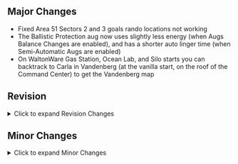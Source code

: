 
## Major Changes

- Fixed Area 51 Sectors 2 and 3 goals rando locations not working
- The Ballistic Protection aug now uses slightly less energy (when Augs Balance Changes are enabled), and has a shorter auto linger time (when Semi-Automatic Augs are enabled)
- On WaltonWare Gas Station, Ocean Lab, and Silo starts you can backtrack to Carla in Vandenberg (at the vanilla start, on the roof of the Command Center) to get the Vandenberg map

## Revision

<details>
<summary>Click to expand Revision Changes</summary>

- Added support for autorun in Revision.  At the moment, it is not configurable through the in-game keybinds and must be manually configured.
  - In the RevisionUser.ini file, go to the \[Extension.InputExt\] section and find the key you want to bind to enable autorun.  Change it so that it maps to ToggleAutorun, eg. to make C enable autorun: `C=ToggleAutorun`
- Doors into the LaGuardia hangar (on both sides) are no longer potentially destroyable
- The keypad on the helipad-side door to the LaGuardia hangar can no longer be hacked

</details>

## Minor Changes

<details>
<summary>Click to expand Minor Changes</summary>

- Zombie merchants are no longer ignored by the AI
- Hazmat suits can no longer be marked as Trash while being used in Zero Rando (or when balance changes are disabled)
- Added book color and open/closed information to bingo goals help texts
- Fixed a quick aug menu exploit to get infinite upgrades while paused
- Swapped NPCs get their `DesiredRotation` set when swapped, along with their regular `Rotation`.  This fixes enemies sometimes facing the wrong direction, like the Terrorists in the Mission 2 Hotel, or the guards near the elevator in the LaGuardia Helibase
- Semicolons are no longer allowed in save names in vanilla (The original logic to do this was incorrect)
  - If you had a save file with a semicolon in the name, it should now be possible to load the save properly
- DXVK updated to v2.7.1
- The installer is now smarter about installing extra dependencies
- The installers for Vanilla Fixer and Zero Rando have been simplified.  They now also provide the option to enable balance changes (Zero Rando Plus)
- Fixed an issue with loading saves that have high max health or energy
- The Max Rando warning is always shown, instead of being based on the number of times you've beaten the game (which only showed you the explanation if you clicked it on your first playthrough)
- Fixed an issue where auto augs could still be effective when your energy was a rounding error away from 0

</details>
